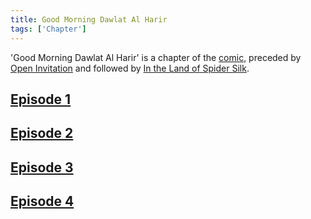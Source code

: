 ```yaml
---
title: Good Morning Dawlat Al Harir
tags: ['Chapter']
---
```

'Good Morning Dawlat Al Harir' is a chapter of the [comic](/_wiki/index.md), preceded by [Open Invitation](/_wiki/open-invitation.md) and followed by [In the Land of Spider Silk](/_wiki/in-the-land-of-spider-silk.md).

## [Episode 1](https://tapas.io/episode/1457465)

## [Episode 2](https://tapas.io/episode/1469474)

## [Episode 3](https://tapas.io/episode/1469477)

## [Episode 4](https://tapas.io/episode/1469480)

